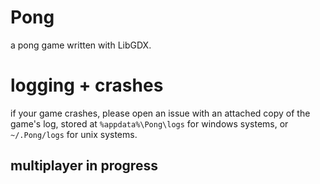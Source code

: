 # Pong
a pong game written with LibGDX.

# logging + crashes
if your game crashes, please open an issue with an attached copy of the game's log, stored at `%appdata%\Pong\logs` for windows systems, or `~/.Pong/logs` for unix systems.

## multiplayer in progress
